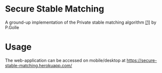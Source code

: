 # Secure Stable Matching
A ground-up implementation of the Private stable matching algorithm [[1]](https://crypto.stanford.edu/~pgolle/papers/stable.pdf) by P.Golle
# Usage  
The web-application can be accessed on mobile/desktop at https://secure-stable-matching.herokuapp.com/  
